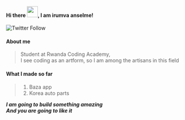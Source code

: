 #### Hi there <img src="https://raw.githubusercontent.com/MartinHeinz/MartinHeinz/master/wave.gif" width="30px">, I am irumva anselme!

![Twitter Follow](https://img.shields.io/twitter/follow/officialanselme?style=social)

#### About me
> Student at Rwanda Coding Academy, <br/>
> I see coding as an artform, so I am among the artisans in this field

#### What I made so far
> 1. Baza app
> 2. Korea auto parts

***I am going to build something amazing* <br/>
*And you are going to like it***
